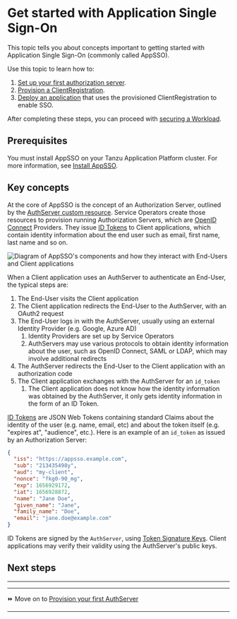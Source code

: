 # Get started with Application Single Sign-On

This topic tells you about concepts important to getting started with Application 
Single Sign-On (commonly called AppSSO).

Use this topic to learn how to:

1. [Set up your first authorization server](provision-auth-server.hbs.md).
1. [Provision a ClientRegistration](client-registration.hbs.md).
1. [Deploy an application](application.hbs.md) that uses the provisioned ClientRegistration to enable SSO.

After completing these steps, you can proceed with 
[securing a Workload](../app-operators/tutorials/securing-first-workload.hbs.md).

## <a id='prereqs'></a> Prerequisites

You must install AppSSO on your Tanzu Application Platform cluster. 
For more information, see [Install AppSSO](../platform-operators/installation.hbs.md).

## <a id='concepts'></a>Key concepts

At the core of AppSSO is the concept of an Authorization Server, outlined by
the [AuthServer custom resource](../crds/authserver.hbs.md). 
Service Operators create those resources to provision running Authorization Servers, 
which are [OpenID Connect](https://openid.net/specs/openid-connect-core-1_0.html)
Providers. They issue [ID Tokens](https://openid.net/specs/openid-connect-core-1_0.html#IDToken) 
to Client applications, which contain identity information about the end user 
such as email, first name, last name and so on.

![Diagram of AppSSO's components and how they interact with End-Users and Client applications](../../images/app-sso/appsso-concepts.png)

When a Client application uses an AuthServer to authenticate an End-User, the typical steps are:

1. The End-User visits the Client application
2. The Client application redirects the End-User to the AuthServer, with an OAuth2 request
3. The End-User logs in with the AuthServer, usually using an external Identity Provider (e.g. Google, Azure AD)
    1. Identity Providers are set up by Service Operators
    2. AuthServers may use various protocols to obtain identity information about the user, such as OpenID Connect, SAML
       or LDAP, which may involve additional redirects
4. The AuthServer redirects the End-User to the Client application with an authorization code
5. The Client application exchanges with the AuthServer for an `id_token`
    1. The Client application does not know how the identity information was obtained by the AuthServer, it only gets
       identity information in the form of an ID Token.

[ID Tokens](https://openid.net/specs/openid-connect-core-1_0.html#IDToken) are JSON Web Tokens containing standard
Claims about the identity of the user (e.g. name, email, etc) and about the token itself (e.g. "expires at", "audience",
etc.). Here is an example of an `id_token` as issued by an Authorization Server:

```json
{
  "iss": "https://appsso.example.com",
  "sub": "213435498y",
  "aud": "my-client",
  "nonce": "fkg0-90_mg",
  "exp": 1656929172,
  "iat": 1656928872,
  "name": "Jane Doe",
  "given_name": "Jane",
  "family_name": "Doe",
  "email": "jane.doe@example.com"
}
```

ID Tokens are signed by the `AuthServer`, using [Token Signature Keys](../service-operators/token-signature.md). Client
applications may verify their validity using the AuthServer's public keys.

## <a id='next-steps'></a> Next steps

---

---

⏩ Move on to [Provision your first AuthServer](provision-auth-server.md)

---
